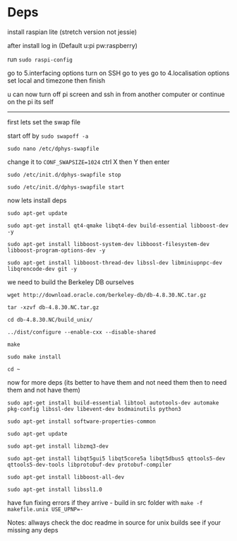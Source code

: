 # Deps

install raspian lite (stretch version not jessie)

after install log in (Default u:pi pw:raspberry)

run ```sudo raspi-config```

go to 5.interfacing options turn on SSH go to yes go to 4.localisation options set local and timezone   then finish

u can now turn off pi screen and ssh in from another computer or continue on the pi its self 

---------------------------------------------------------------------------------------------
first lets set the swap file

start off by ```sudo swapoff -a```

```sudo nano /etc/dphys-swapfile```

change it to ```CONF_SWAPSIZE=1024``` ctrl X then Y then enter

```sudo /etc/init.d/dphys-swapfile stop```

```sudo /etc/init.d/dphys-swapfile start```

now lets install deps

```sudo apt-get update```

```sudo apt-get install qt4-qmake libqt4-dev build-essential libboost-dev -y```

```sudo apt-get install libboost-system-dev libboost-filesystem-dev libboost-program-options-dev -y```

```sudo apt-get install libboost-thread-dev libssl-dev libminiupnpc-dev libqrencode-dev git -y```

we need to build the Berkeley DB ourselves

```wget http://download.oracle.com/berkeley-db/db-4.8.30.NC.tar.gz ```

```tar -xzvf db-4.8.30.NC.tar.gz```

```cd db-4.8.30.NC/build_unix/```

```../dist/configure --enable-cxx --disable-shared```

```make```

```sudo make install```

```cd ~```

now for more deps (its better to have them and not need them then to need them and not have them)

```sudo apt-get install build-essential libtool autotools-dev automake pkg-config libssl-dev libevent-dev bsdmainutils python3```

```sudo apt-get install software-properties-common```

```sudo apt-get update```

```sudo apt-get install libzmq3-dev```

```sudo apt-get install libqt5gui5 libqt5core5a libqt5dbus5 qttools5-dev qttools5-dev-tools libprotobuf-dev protobuf-compiler```

```sudo apt-get install libboost-all-dev```

```sudo apt-get install libssl1.0```

have fun fixing errors if they arrive - build in src folder with ```make -f makefile.unix USE_UPNP=-```

Notes: allways check the doc readme in source for unix builds see if your missing any deps
       


